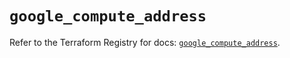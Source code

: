 # `google_compute_address`

Refer to the Terraform Registry for docs: [`google_compute_address`](https://registry.terraform.io/providers/hashicorp/google/6.8.0/docs/resources/compute_address).
